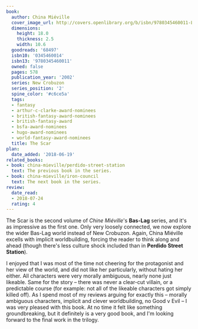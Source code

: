 ```yaml
---
book:
  author: China Miéville
  cover_image_url: http://covers.openlibrary.org/b/isbn/9780345460011-L.jpg
  dimensions:
    height: 18.0
    thickness: 2.5
    width: 10.6
  goodreads: '68497'
  isbn10: '0345460014'
  isbn13: '9780345460011'
  owned: false
  pages: 578
  publication_year: '2002'
  series: New Crobuzon
  series_position: '2'
  spine_color: '#c6ce5a'
  tags:
  - fantasy
  - arthur-c-clarke-award-nominees
  - british-fantasy-award-nominees
  - british-fantasy-award
  - bsfa-award-nominees
  - hugo-award-nominees
  - world-fantasy-award-nominees
  title: The Scar
plan:
  date_added: '2018-06-19'
related_books:
- book: china-mieville/perdido-street-station
  text: The previous book in the series.
- book: china-mieville/iron-council
  text: The next book in the series.
review:
  date_read:
  - 2018-07-24
  rating: 4
---
```


The Scar is the second volume of *Chine Miéville*'s **Bas-Lag** series, and it's as impressive as the first one. Only
very loosely connected, we now explore the wider Bas-Lag world instead of New Crobuzon. Again, China Miéville excells
with implicit worldbuilding, forcing the reader to think along and ahead (though there's less culture shock included
than in **Perdido Street Station**).

I enjoyed that I was most of the time not cheering for the protagonist and her view of the world, and did not like her
particularly, without hating her either. All characters were very morally ambiguous, nearly none just likeable. Same for
the story – there was never a clear-cut villain, or a predictable course (for example: not all of the likeable
characters got simply killed off). As I spend most of my reviews arguing for exactly this – morally ambiguous
characters, implicit and clever worldbuilding, no Good v Evil – I was very pleased with this book. At no time it felt
like something groundbreaking, but it definitely is a very good book, and I'm looking forward to the final work in the
trilogy.
